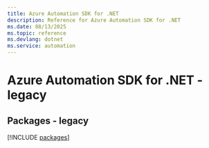 ```yaml
---
title: Azure Automation SDK for .NET
description: Reference for Azure Automation SDK for .NET
ms.date: 08/13/2025
ms.topic: reference
ms.devlang: dotnet
ms.service: automation
---
```

# Azure Automation SDK for .NET - legacy
## Packages - legacy
[!INCLUDE [packages](automation-index.md)]